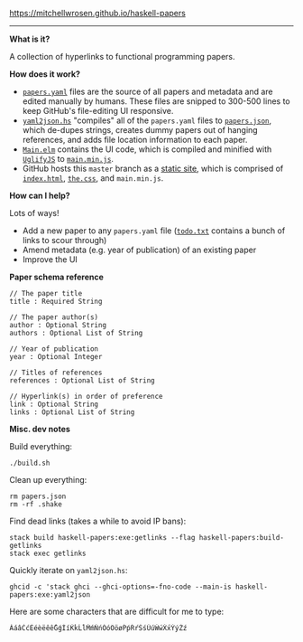 https://mitchellwrosen.github.io/haskell-papers

---

**What is it?**

A collection of hyperlinks to functional programming papers.

**How does it work?**

- [`papers.yaml`](papers000.yaml) files are the source of all papers and
metadata and are edited manually by humans. These files are snipped to 300-500
lines to keep GitHub's file-editing UI responsive.
- [`yaml2json.hs`](yaml2json.hs) "compiles" all of the `papers.yaml` files to
[`papers.json`](papers.json), which de-dupes strings, creates dummy papers
out of hanging references, and adds file location information to each paper.
- [`Main.elm`](Main.elm) contains the UI code, which is compiled and minified
with [`UglifyJS`](https://github.com/mishoo/UglifyJS2) to
[`main.min.js`](main.min.js).
- GitHub hosts this `master` branch as a
[static site](https://mitchellwrosen.github.io/haskell-papers), which is
comprised of [`index.html`](index.html), [`the.css`](the.css), and
`main.min.js`.

**How can I help?**

Lots of ways!

- Add a new paper to any `papers.yaml` file ([`todo.txt`](todo.txt) contains a
  bunch of links to scour through)
- Amend metadata (e.g. year of publication) of an existing paper
- Improve the UI

**Paper schema reference**

    // The paper title
    title : Required String

    // The paper author(s)
    author : Optional String
    authors : Optional List of String

    // Year of publication
    year : Optional Integer

    // Titles of references
    references : Optional List of String

    // Hyperlink(s) in order of preference
    link : Optional String
    links : Optional List of String

**Misc. dev notes**

Build everything:

    ./build.sh

Clean up everything:

    rm papers.json
    rm -rf .shake

Find dead links (takes a while to avoid IP bans):

    stack build haskell-papers:exe:getlinks --flag haskell-papers:build-getlinks
    stack exec getlinks

Quickly iterate on `yaml2json.hs`:

    ghcid -c 'stack ghci --ghci-options=-fno-code --main-is haskell-papers:exe:yaml2json

Here are some characters that are difficult for me to type:

    ÁáâĆćÉéèëêễǴǵÍíḰḱĹĺḾḿŃńÓóÖöøṔṕŔŕŚśÚúẂẃX́x́ÝýŹź
